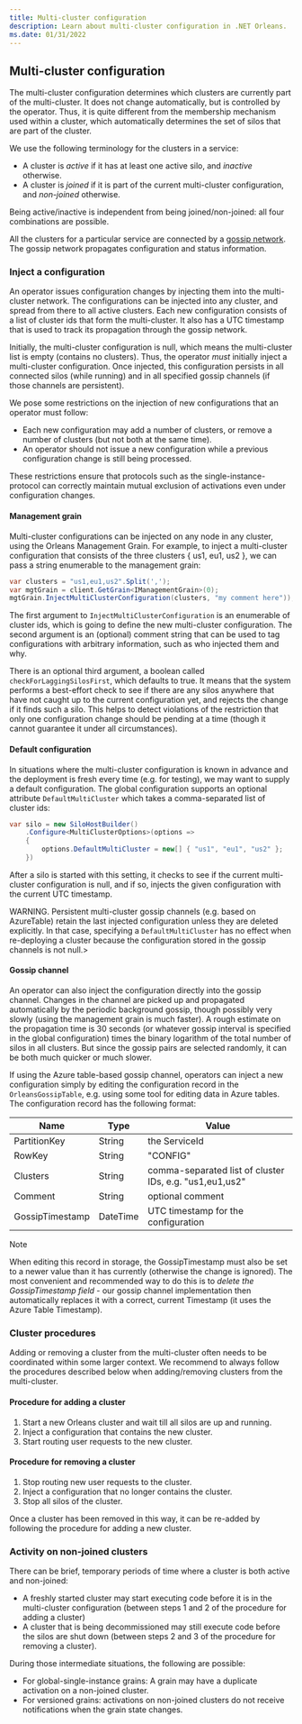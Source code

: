 ```yaml
---
title: Multi-cluster configuration
description: Learn about multi-cluster configuration in .NET Orleans.
ms.date: 01/31/2022
---
```


## Multi-cluster configuration

The multi-cluster configuration determines which clusters are currently part of the multi-cluster. It does not change automatically, but is controlled by the operator. Thus, it is quite different from the membership mechanism used within a cluster, which automatically determines the set of silos that are part of the cluster.

We use the following terminology for the clusters in a service:

- A cluster is *active* if it has at least one active silo, and *inactive* otherwise.
- A cluster is *joined* if it is part of the current multi-cluster configuration, and *non-joined* otherwise.

Being active/inactive is independent from being joined/non-joined: all four combinations are possible.

All the clusters for a particular service are connected by a [gossip network](gossip-channels.md). The gossip network propagates configuration and status information.

### Inject a configuration

An operator issues configuration changes by injecting them into the multi-cluster network. The configurations can be injected into any cluster, and spread from there to all active clusters. Each new configuration consists of a list of cluster ids that form the multi-cluster. It also has a UTC timestamp that is used to track its propagation through the gossip network.

Initially, the multi-cluster configuration is null, which means the multi-cluster list is empty (contains no clusters). Thus, the operator *must* initially inject a multi-cluster configuration. Once injected, this configuration persists in all connected silos (while running) and in all specified gossip channels (if those channels are persistent).

We pose some restrictions on the injection of new configurations that an operator must follow:

- Each new configuration may add a number of clusters, or remove a number of clusters (but not both at the same time).
- An operator should not issue a new configuration while a previous configuration change is still being processed.

These restrictions ensure that protocols such as the single-instance-protocol can correctly maintain mutual exclusion of activations even under configuration changes.

#### Management grain

Multi-cluster configurations can be injected on any node in any cluster, using the Orleans Management Grain.
For example, to inject a multi-cluster configuration that consists of the three clusters { us1, eu1, us2 }, we can pass a string enumerable to the management grain:

```csharp
var clusters = "us1,eu1,us2".Split(',');
var mgtGrain = client.GetGrain<IManagementGrain>(0);
mgtGrain.InjectMultiClusterConfiguration(clusters, "my comment here"));
```

The first argument to `InjectMultiClusterConfiguration` is an enumerable of cluster ids, which is going to define the new multi-cluster configuration. The second argument is an (optional) comment string that can be used to tag configurations with arbitrary information, such as who injected them and why.

There is an optional third argument, a boolean called `checkForLaggingSilosFirst`, which defaults to true. It means that the system performs a best-effort check to see if there are any silos anywhere that have not caught up to the current configuration yet, and rejects the change if it finds such a silo. This helps to detect violations of the restriction that only one configuration change should be pending at a time (though it cannot guarantee it under all circumstances).

#### Default configuration

In situations where the multi-cluster configuration is known in advance and the deployment is fresh every time (e.g.  for testing), we may want to supply a default configuration. The global configuration supports an optional attribute `DefaultMultiCluster` which takes a comma-separated list of cluster ids:

```csharp
var silo = new SiloHostBuilder()
    .Configure<MultiClusterOptions>(options =>
    {
        options.DefaultMultiCluster = new[] { "us1", "eu1", "us2" };
    })
```

After a silo is started with this setting, it checks to see if the current multi-cluster configuration is null, and if so, injects the given configuration with the current UTC timestamp.

WARNING. Persistent multi-cluster gossip channels (e.g. based on AzureTable) retain the last injected configuration unless they are deleted explicitly. In that case, specifying a `DefaultMultiCluster` has no effect when re-deploying a cluster because the configuration stored in the gossip channels is not null.>

#### Gossip channel

An operator can also inject the configuration directly into the gossip channel. Changes in the channel are picked up and propagated automatically by the periodic background gossip, though possibly very slowly (using the management grain is much faster).  A rough estimate on the propagation time is 30 seconds (or whatever gossip interval is specified in the global configuration) times the binary logarithm of the total number of silos in all clusters. But since the gossip pairs are selected randomly, it can be both much quicker or much slower.  

If using the Azure table-based gossip channel, operators can inject a new configuration simply by editing the configuration record in the `OrleansGossipTable`, e.g. using some tool for editing data in Azure tables. The configuration record has the following format:

| Name            | Type     | Value                                                   |
|-----------------|----------|---------------------------------------------------------|
| PartitionKey    | String   | the ServiceId                                           |
| RowKey          | String   | "CONFIG"                                                |
| Clusters        | String   | comma-separated list of cluster IDs, e.g. "us1,eu1,us2" |
| Comment         | String   | optional comment                                        |
| GossipTimestamp | DateTime | UTC timestamp for the configuration                     |

<p/>

> [!NOTE]
> When editing this record in storage, the GossipTimestamp must also be set to a newer value than it has currently (otherwise the change is ignored). The most convenient and recommended way to do this is to *delete the GossipTimestamp field* - our gossip channel implementation then automatically replaces it with a correct, current Timestamp (it uses the Azure Table Timestamp).

### Cluster procedures

Adding or removing a cluster from the multi-cluster often needs to be coordinated within some larger context. We recommend to always follow the procedures described below when adding/removing clusters from the multi-cluster.

#### Procedure for adding a cluster

1. Start a new Orleans cluster and wait till all silos are up and running.
1. Inject a configuration that contains the new cluster.
1. Start routing user requests to the new cluster.

#### Procedure for removing a cluster

1. Stop routing new user requests to the cluster.
1. Inject a configuration that no longer contains the cluster.
1. Stop all silos of the cluster.

Once a cluster has been removed in this way, it can be re-added by following the procedure for adding a new cluster.

### Activity on non-joined clusters

There can be brief, temporary periods of time where a cluster is both active and non-joined:

- A freshly started cluster may start executing code before it is in the multi-cluster configuration (between steps 1 and 2 of the procedure for adding a cluster)
- A cluster that is being decommissioned may still execute code before the silos are shut down (between steps 2 and 3 of the procedure for removing a cluster).

During those intermediate situations, the following are possible:

- For global-single-instance grains: A grain may have a duplicate activation on a non-joined cluster.
- For versioned grains: activations on non-joined clusters do not receive notifications when the grain state changes.
